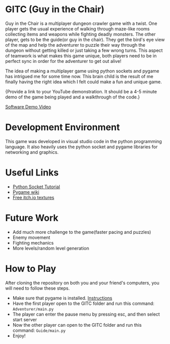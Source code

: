 # GITC (Guy in the Chair)

Guy in the Chair is a multiplayer dungeon crawler game with a twist. One player gets the usual experience of walking through maze-like rooms collecting items and weapons while fighting deadly monsters. The other player, gets to be the guide(or guy in the chair). They get the bird's eye view of the map and help the adventurer to puzzle their way through the dungeon without getting killed or just taking a few wrong turns. This aspect of teamwork is what makes this game unique, both players need to be in perfect sync in order for the adventurer to get out alive!

The idea of making a multiplayer game using python sockets and pygame has intrigued me for some time now. This brain child is the result of me finally having the right idea which I felt could make a fun and unique game.

{Provide a link to your YouTube demonstration.  It should be a 4-5 minute demo of the game being played and a walkthrough of the code.}

[Software Demo Video](https://youtu.be/_VivRLZpdBE)

# Development Environment

This game was developed in visual studio code in the python programming language. It also heavily uses the python socket and pygame libraries for networking and graphics.


# Useful Links


* [Python Socket Tutorial](https://www.youtube.com/watch?v=3QiPPX-KeSc&ab_channel=TechWithTim)
* [Pygame wiki](https://www.pygame.org/wiki)
* [Free itch.io textures](https://0x72.itch.io/16x16-dungeon-tileset)


# Future Work

* Add much more challenge to the game(faster pacing and puzzles)
* Enemy movement
* Fighting mechanics
* More levels/random level generation

# How to Play

After cloning the repository on both you and your friend's computers, you will need to follow these steps.

* Make sure that pygame is installed. [Instructions](https://www.pygame.org/wiki/GettingStarted)
* Have the first player open to the GITC folder and run this command: `Adventurer/main.py`
* The player can enter the pause menu by pressing esc, and then select start server
* Now the other player can open to the GITC folder and run this command: `Guide/main.py`
* Enjoy!

